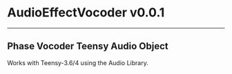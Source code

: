 # AudioEffectVocoder v0.0.1

---
Phase Vocoder Teensy Audio Object 
---
Works with Teensy-3.6/4 using the Audio Library.
